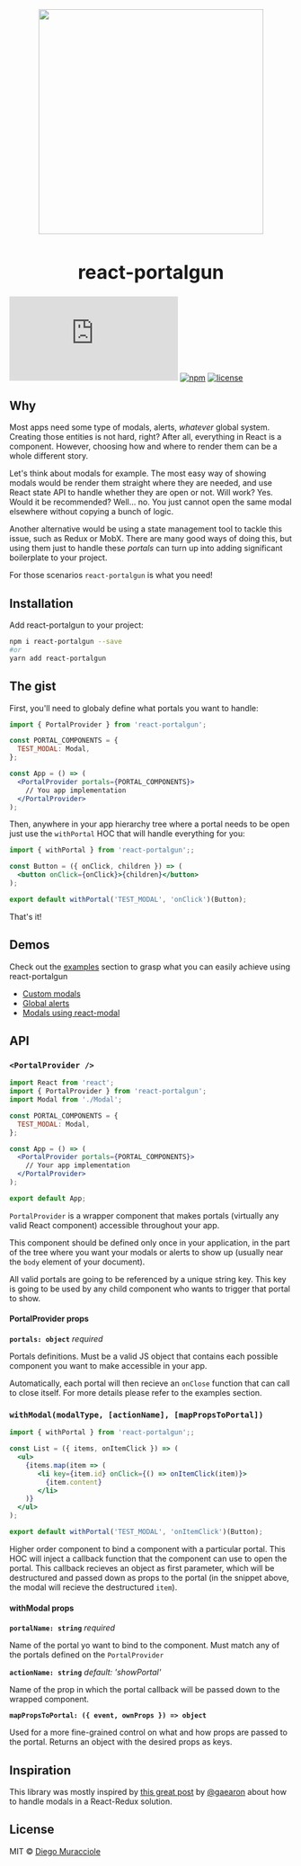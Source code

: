 <div align="center"><img src="https://user-images.githubusercontent.com/5600341/36648717-c4e8c8ce-1a75-11e8-8348-742e0c7b1a21.png" height="400px"></div>
<big><h1 align="center">react-portalgun</h1></big>

[![gzip size](http://img.badgesize.io/https://unpkg.com/react-portalgun/dist/react-portalgun.umd.min.js?compression=gzip)](https://unpkg.com/react-portalgun/dist/react-portalgun.umd.min.js)
[![npm](https://img.shields.io/npm/v/react-portalgun.svg)](https://npm.im/react-portalgun)
[![license](https://img.shields.io/npm/l/react-portalgun.svg)](./LICENSE)

## Why
Most apps need some type of modals, alerts, _whatever_ global system. Creating those entities is not hard, right? After all, everything in React is a component. However, choosing how and where to render them can be a whole different story.

Let's think about modals for example. The most easy way of showing modals would be render them straight where they are needed, and use React state API to handle whether they are open or not. Will work? Yes. Would it be recommended? Well... no. You just cannot open the same modal elsewhere without copying a bunch of logic.

Another alternative would be using a state management tool to tackle this issue, such as Redux or MobX. There are many good ways of doing this, but using them just to handle these _portals_ can turn up into adding significant boilerplate to your project.

For those scenarios `react-portalgun` is what you need!

## Installation
Add react-portalgun to your project:

```sh
npm i react-portalgun --save
#or
yarn add react-portalgun
```

## The gist
First, you'll need to globaly define what portals you want to handle:

```jsx
import { PortalProvider } from 'react-portalgun';

const PORTAL_COMPONENTS = {
  TEST_MODAL: Modal,
};

const App = () => (
  <PortalProvider portals={PORTAL_COMPONENTS}>
    // You app implementation
  </PortalProvider>
);
```

Then, anywhere in your app hierarchy tree where a portal needs to be open just use the `withPortal` HOC that will handle everything for you:

```jsx
import { withPortal } from 'react-portalgun';;

const Button = ({ onClick, children }) => (
  <button onClick={onClick}>{children}</button>
);

export default withPortal('TEST_MODAL', 'onClick')(Button);
```

That's it!

## Demos
Check out the [examples](https://github.com/diegomura/react-portalgun/tree/master/examples) section to grasp what you can easily achieve using react-portalgun

- [Custom modals](https://github.com/diegomura/react-portalgun/tree/master/examples/with-custom-modals)
- [Global alerts](https://github.com/diegomura/react-portalgun/tree/master/examples/with-alerts)
- [Modals using react-modal](https://github.com/diegomura/react-portalgun/tree/master/examples/using-react-modal)

## API
### `<PortalProvider />`
```jsx
import React from 'react';
import { PortalProvider } from 'react-portalgun';
import Modal from './Modal';

const PORTAL_COMPONENTS = {
  TEST_MODAL: Modal,
};

const App = () => (
  <PortalProvider portals={PORTAL_COMPONENTS}>
    // Your app implementation
  </PortalProvider>
);

export default App;
```

`PortalProvider` is a wrapper component that makes portals (virtually any valid React component) accessible throughout your app.

This component should be defined only once in your application, in the part of the tree where you want your modals or alerts to show up (usually near the `body` element of your document).

All valid portals are going to be referenced by a unique string key. This key is going to be used by any child component who wants to trigger that portal to show.

#### PortalProvider props
**`portals: object`** _required_

Portals definitions. Must be a valid JS object that contains each possible component you want to make accessible in your app.

Automatically, each portal will then recieve an `onClose` function that can call to close itself. For more details please refer to the examples section.

### `withModal(modalType, [actionName], [mapPropsToPortal])`

```jsx
import { withPortal } from 'react-portalgun';;

const List = ({ items, onItemClick }) => (
  <ul>
    {items.map(item => (
       <li key={item.id} onClick={() => onItemClick(item)}>
         {item.content}
       </li>
    )}
  </ul>
);

export default withPortal('TEST_MODAL', 'onItemClick')(Button);
```  

Higher order component to bind a component with a particular portal. This HOC will inject a callback function that the component can use to open the portal. This callback recieves an object as first parameter, which will be destructured and passed down as props to the portal (in the snippet above, the modal will recieve the destructured `item`).

#### withModal props
**`portalName: string`** _required_

Name of the portal yo want to bind to the component. Must match any of the portals defined on the `PortalProvider`

**`actionName: string`** _default: 'showPortal'_

Name of the prop in which the portal callback will be passed down to the wrapped component.

**`mapPropsToPortal: ({ event, ownProps }) => object`**

Used for a more fine-grained control on what and how props are passed to the portal. Returns an object with the desired props as keys.

## Inspiration
This library was mostly inspired by [this great post](https://stackoverflow.com/questions/35623656/how-can-i-display-a-modal-dialog-in-redux-that-performs-asynchronous-actions/35641680) by [@gaearon](https://github.com/gaearon) about how to handle modals in a React-Redux solution.

## License
MIT © [Diego Muracciole](http://github.com/diegomura)
